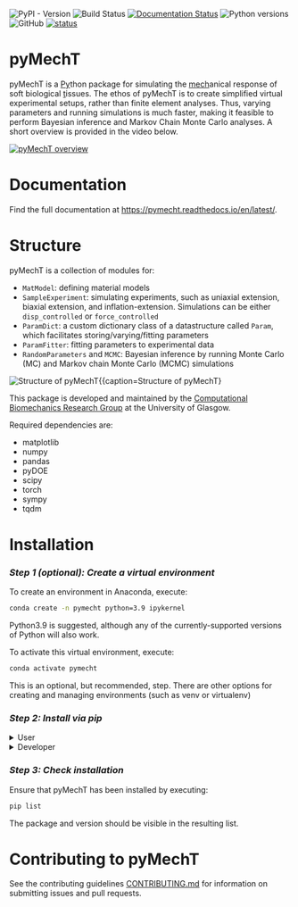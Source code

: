 ![PyPI - Version](https://img.shields.io/pypi/v/pymecht) ![Build Status](https://github.com/ankushaggarwal/pymecht/actions/workflows/ci-tests.yml/badge.svg) [![Documentation Status](https://readthedocs.org/projects/pymecht/badge/?version=latest)](https://pymecht.readthedocs.io/en/latest/?badge=latest) ![Python versions](https://img.shields.io/python/required-version-toml?tomlFilePath=https%3A%2F%2Fraw.githubusercontent.com%2Fankushaggarwal%2Fpymecht%2Fmaster%2Fpyproject.toml
) ![GitHub](https://img.shields.io/github/license/ankushaggarwal/pymecht) [![status](https://joss.theoj.org/papers/9e6d337614f479fa681d57bff102ff71/status.svg)](https://joss.theoj.org/papers/9e6d337614f479fa681d57bff102ff71)

# pyMechT

pyMechT is a <u>Py</u>thon package for simulating the <u>mech</u>anical response of soft biological <u>t</u>issues. The ethos of pyMechT is to create simplified virtual experimental setups, rather than finite element analyses. Thus, varying parameters and running simulations is much faster, making it feasible to perform Bayesian inference and Markov Chain Monte Carlo analyses. A short overview is provided in the video below.

[![pyMechT overview](https://markdown-videos-api.jorgenkh.no/url?url=https%3A%2F%2Fyoutu.be%2F-o-RiiRIEgo%3Fsi%3DowEADuw6tZ8YoHXO)](https://youtu.be/-o-RiiRIEgo?si=owEADuw6tZ8YoHXO)

# Documentation

Find the full documentation at https://pymecht.readthedocs.io/en/latest/.

# Structure

pyMechT is a collection of modules for:

*   `MatModel`: defining material models
*   `SampleExperiment`: simulating experiments, such as uniaxial extension, biaxial extension, and inflation-extension. Simulations can be either `disp_controlled` or `force_controlled`
*   `ParamDict`: a custom dictionary class of a datastructure called `Param`, which facilitates storing/varying/fitting parameters 
*   `ParamFitter`: fitting parameters to experimental data
*   `RandomParameters` and `MCMC`: Bayesian inference by running Monte Carlo (MC) and Markov chain Monte Carlo (MCMC) simulations

![Structure of pyMechT{{caption=Structure of pyMechT}](docs/source/drawing-1.svg)

This package is developed and maintained by the [Computational Biomechanics Research Group](https://userweb.eng.gla.ac.uk/ankush.aggarwal/) at the University of Glasgow.

Required dependencies are:
* matplotlib
* numpy
* pandas
* pyDOE
* scipy
* torch
* sympy
* tqdm

# Installation

### *Step 1 (optional): Create a virtual environment*

To create an environment in Anaconda, execute:
```sh
conda create -n pymecht python=3.9 ipykernel
```
Python3.9 is suggested, although any of the currently-supported versions of Python will also work.

To activate this virtual environment, execute:
```sh
conda activate pymecht
```
This is an optional, but recommended, step. There are other options for creating and managing environments (such as venv or virtualenv)

### *Step 2: Install via pip*

<details>
<summary>User</summary>

pyMechT can be installed directly from PyPI via pip by using:
```sh
pip install pymecht
```

</details>

<details>
<summary>Developer</summary>
To install as a devloper, it is recommended to fork from the repo and clone this fork locally.

### *Step 2.1 Fork from ankushaggarwal/pymecht*
To fork a branch, head to the [Github repository](https://github.com/ankushaggarwal/pymecht) and click the fork button in the top right-hand corner.
### *Step 2.2 Clone the forked repo*
To clone this repo locally, use the
```sh
git clone <repo-address>
```
where `<repo-address>` can be replaced by either the https or ssh addresses of the forked repo.

### *Step 2.3 Install developer version of pyMechT*
To install a developer version of pyMechT, navigate to the locally cloned repo and execute:
```sh
pip install -e .
```
An editable version of pyMechT is now installed. All local changes to the cloned source code files will be reflected when pyMechT is imported.

</details>

### *Step 3: Check installation*

Ensure that pyMechT has been installed by executing:
```sh
pip list
```
The package and version should be visible in the resulting list.

# Contributing to pyMechT

See the contributing guidelines [CONTRIBUTING.md](https://github.com/ankushaggarwal/pymecht/blob/master/CONTRIBUTING.md)
for information on submitting issues and pull requests.

